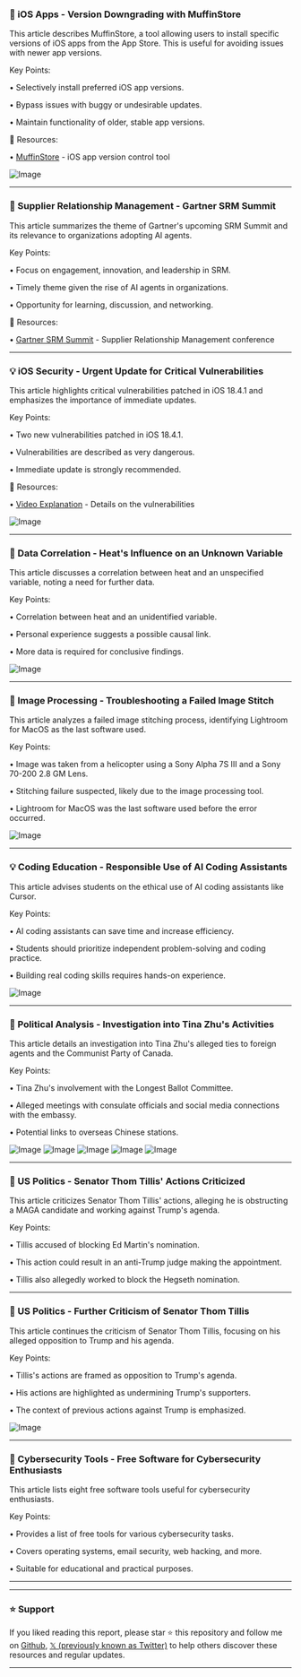 ### 🤖 iOS Apps - Version Downgrading with MuffinStore

This article describes MuffinStore, a tool allowing users to install specific versions of iOS apps from the App Store.  This is useful for avoiding issues with newer app versions.

Key Points:

• Selectively install preferred iOS app versions.


• Bypass issues with buggy or undesirable updates.


• Maintain functionality of older, stable app versions.


🔗 Resources:

• [MuffinStore](https://idevicecentral.com/tweaks/muffinstore-app-store-app-version-downgrade-tool-released/) - iOS app version control tool

![Image](https://pbs.twimg.com/media/GqWbAzXXQAA5L1T?format=jpg&name=small)


---

### 🚀 Supplier Relationship Management - Gartner SRM Summit

This article summarizes the theme of Gartner's upcoming SRM Summit and its relevance to organizations adopting AI agents.

Key Points:

•  Focus on engagement, innovation, and leadership in SRM.


•  Timely theme given the rise of AI agents in organizations.


•  Opportunity for learning, discussion, and networking.



🔗 Resources:

• [Gartner SRM Summit](https://t.co/7ueAM3fhil) -  Supplier Relationship Management conference


---

### 💡 iOS Security - Urgent Update for Critical Vulnerabilities

This article highlights critical vulnerabilities patched in iOS 18.4.1 and emphasizes the importance of immediate updates.

Key Points:

• Two new vulnerabilities patched in iOS 18.4.1.


•  Vulnerabilities are described as very dangerous.



•  Immediate update is strongly recommended.


🔗 Resources:

• [Video Explanation](https://youtu.be/QZtGvtSUS2E?si=M66ZslQieWwgHjK8) - Details on the vulnerabilities


![Image](https://pbs.twimg.com/media/GqWTEVqWUAAX-JK?format=jpg&name=small)


---

### 🤖 Data Correlation - Heat's Influence on an Unknown Variable

This article discusses a correlation between heat and an unspecified variable, noting a need for further data.

Key Points:

•  Correlation between heat and an unidentified variable.


•  Personal experience suggests a possible causal link.



• More data is required for conclusive findings.


![Image](https://pbs.twimg.com/media/GqNX-m2bAAAy1E9?format=jpg&name=small)


---

### 🤖 Image Processing - Troubleshooting a Failed Image Stitch

This article analyzes a failed image stitching process, identifying Lightroom for MacOS as the last software used.

Key Points:

•  Image was taken from a helicopter using a Sony Alpha 7S III and a Sony 70-200 2.8 GM Lens.


•  Stitching failure suspected, likely due to the image processing tool.



•  Lightroom for MacOS was the last software used before the error occurred.


![Image](https://pbs.twimg.com/media/GqWGDJeWsAAut84?format=jpg&name=small)


---

### 💡  Coding Education - Responsible Use of AI Coding Assistants

This article advises students on the ethical use of AI coding assistants like Cursor.

Key Points:

•  AI coding assistants can save time and increase efficiency.


•  Students should prioritize independent problem-solving and coding practice.



•  Building real coding skills requires hands-on experience.


![Image](https://pbs.twimg.com/media/GqWFUxrboAAbMxk?format=png&name=small)


---

### 🤖 Political Analysis - Investigation into Tina Zhu's Activities

This article details an investigation into Tina Zhu's alleged ties to foreign agents and the Communist Party of Canada.

Key Points:

• Tina Zhu's involvement with the Longest Ballot Committee.


•  Alleged meetings with consulate officials and social media connections with the embassy.



•  Potential links to overseas Chinese stations.


![Image](https://pbs.twimg.com/media/GqUj9-TbAAANh93?format=jpg&name=small)
![Image](https://pbs.twimg.com/media/GqUj9-VbAAEcgPv?format=jpg&name=small)
![Image](https://pbs.twimg.com/media/GJdiIuAWsAAvjx0?format=jpg&name=240x240)
![Image](https://pbs.twimg.com/media/GJdiIuBWYAAXgag?format=jpg&name=120x120)
![Image](https://pbs.twimg.com/media/GJdiIuAX0AAMzJt?format=jpg&name=120x120)


---

### 🤖 US Politics - Senator Thom Tillis' Actions Criticized

This article criticizes Senator Thom Tillis' actions, alleging he is obstructing a MAGA candidate and working against Trump's agenda.

Key Points:

•  Tillis accused of blocking Ed Martin's nomination.


•  This action could result in an anti-Trump judge making the appointment.



•  Tillis also allegedly worked to block the Hegseth nomination.



---

### 🤖 US Politics - Further Criticism of Senator Thom Tillis

This article continues the criticism of Senator Thom Tillis, focusing on his alleged opposition to Trump and his agenda.

Key Points:

•  Tillis's actions are framed as opposition to Trump's agenda.


•  His actions are highlighted as undermining Trump's supporters.



•  The context of previous actions against Trump is emphasized.



![Image](https://pbs.twimg.com/amplify_video_thumb/1919838682602729473/img/11VxCz76S2owMh5z.jpg)


---

### 🚀 Cybersecurity Tools - Free Software for Cybersecurity Enthusiasts

This article lists eight free software tools useful for cybersecurity enthusiasts.

Key Points:

• Provides a list of free tools for various cybersecurity tasks.


•  Covers operating systems, email security, web hacking, and more.



•  Suitable for educational and practical purposes.


---


---

### ⭐️ Support

If you liked reading this report, please star ⭐️ this repository and follow me on [Github](https://github.com/Drix10), [𝕏 (previously known as Twitter)](https://x.com/DRIX_10_) to help others discover these resources and regular updates.

---